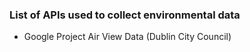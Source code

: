 ### List of APIs used to collect environmental data

- Google Project Air View Data (Dublin City Council)